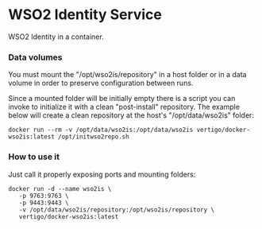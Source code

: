 WSO2 Identity Service
=====================

WSO2 Identity in a container.

### Data volumes

You must mount the "/opt/wso2is/repository" in a host folder or in a data volume
in order to preserve configuration between runs.

Since a mounted folder will be initially empty there is a script you can invoke
to initialize it with a clean "post-install" repository. The example below
will create a clean repository at the host's "/opt/data/wso2is" folder:

    docker run --rm -v /opt/data/wso2is:/opt/data/wso2is vertigo/docker-wso2is:latest /opt/initwso2repo.sh

### How to use it

Just call it properly exposing ports and mounting folders:

    docker run -d --name wso2is \
       -p 9763:9763 \
       -p 9443:9443 \
       -v /opt/data/wso2is/repository:/opt/wso2is/repository \
       vertigo/docker-wso2is:latest

